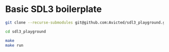 # Basic SDL3 boilerplate

```bash
git clone --recurse-submodules git@github.com:Avicted/sdl3_playground.git

cd sdl3_playground

make
make run
```
